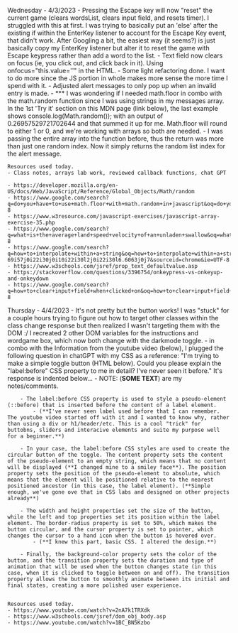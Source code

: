 Wednesday - 4/3/2023
    - Pressing the Escape key will now "reset" the current game (clears wordsList, clears input field, and resets timer). I struggled with this at first. I was trying to basically put an 'else' after the existing if within the EnterKey listener to account for the Escape Key event, that didn't work. After Googling a bit, the easiest way (it seems?) is just basically copy my EnterKey listener but alter it to reset the game with Escape keypress rather than add a word to the list.
    - Text field now clears on focus (ie, you click out, and click back in it). Using onfocus="this.value=''" in the HTML.
    - Some light refactoring done. I want to do more since the JS portion in whole makes more sense the more time I spend with it.
    - Adjusted alert messages to only pop up when an invalid entry is made.
    - *** I was wondering if I needed math.floor in combo with the math.random function since I was using strings in my messages array. In the 1st 'Try it' section on this MDN page (link below), the last example shows console.log(Math.random()); with an output of 0.26957529721702644 and that summed it up for me. Math.floor will round to either 1 or 0, and we're working with arrays so both are needed.
        - I was passing the entire array into the function before, thus the return was more than just one random index. Now it simply returns the random list index for the alert message.

    Resources used today.
    - Class notes, arrays lab work, reviewed callback functions, chat GPT

    - https://developer.mozilla.org/en-US/docs/Web/JavaScript/Reference/Global_Objects/Math/random
    - https://www.google.com/search?q=do+you+have+to+use+math.floor+with+math.random+in+javascript&oq=do+you+have+to+use+math.floor+with+math.random&aqs=chrome.1.69i57j33i160j33i299.8130j0j4&sourceid=chrome&ie=UTF-8
    - https://www.w3resource.com/javascript-exercises/javascript-array-exercise-35.php
    - https://www.google.com/search?q=what+is+the+average+land+speed+velocity+of+an+unladen+swallow&oq=what+is+the+averager+landspeed+vel&aqs=chrome.3.69i57j33i10i160l2j33i10i22i29i30l2.5563j0j7&sourceid=chrome&ie=UTF-8
    - https://www.google.com/search?q=how+to+interpolate+within+a+string&oq=how+to+interpolate+within+a+string&aqs=chrome..- 69i57j0i22i30j0i10i22i30l2j0i22i30l6.6063j0j7&sourceid=chrome&ie=UTF-8
    - https://www.w3schools.com/jsref/prop_text_defaultvalue.asp
    - https://stackoverflow.com/questions/3396754/onkeypress-vs-onkeyup-and-onkeydown
    - https://www.google.com/search?q=how+to+clear+input+field+when+clicked+on&oq=how+to+clear+input+field+when+clicked+on&aqs=chrome..69i57j33i160j33i299j33i22i29i30.4608j0j7&sourceid=chrome&ie=UTF-8

Thursday - 4/4/2023
    - It's not pretty but the button works! I was "stuck" for a couple hours trying to figure out how to target other classes within the class change response but then realized I wasn't targeting them with the DOM :/ I recreated 2 other DOM variables for the instructions and wordgame box, which now both change with the darkmode toggle.
    - in combo with the Information from the youtube video (below), I plugged the following question in chatGPT with my CSS as a reference: "I'm trying to make a simple toggle button (HTML below). Could you please explain the "label:before" CSS property to me in detail? I've never seen it before." It's response is indented below... 
    - NOTE: (**SOME TEXT**) are my notes/comments.

        - The label:before CSS property is used to style a pseudo-element (::before) that is inserted before the content of a label element. 
            - (**I've never seen label used before that I can remember. The youtube video started off with it and I wanted to know why, rather than using a div or h1/header/etc. This is a cool "trick" for buttobns, sliders and interacive elements and suite my purpose well for a beginner.**)

        - In your case, the label:before CSS styles are used to create the circular button of the toggle. The content property sets the content of the pseudo-element to an empty string, which means that no content will be displayed (**I changed mine to a smiley face**). The position property sets the position of the pseudo-element to absolute, which means that the element will be positioned relative to the nearest positioned ancestor (in this case, the label element). (**Simple enough, we've gone ove that in CSS labs and designed on other projects already**)

        - The width and height properties set the size of the button, while the left and top properties set its position within the label element. The border-radius property is set to 50%, which makes the button circular, and the cursor property is set to pointer, which changes the cursor to a hand icon when the button is hovered over.
            - (**I knew this part, basic CSS. I altered the design.**)

        - Finally, the background-color property sets the color of the button, and the transition property sets the duration and type of animation that will be used when the button changes state (in this case, when it is clicked to toggle between on and off). The transition property allows the button to smoothly animate between its initial and final states, creating a more polished user experience.


    Resources used today.
    - https://www.youtube.com/watch?v=2nA7k1TRXdk
    - https://www.w3schools.com/jsref/dom_obj_body.asp
    - https://www.youtube.com/watch?v=1BC_BN5Kzbo
    
